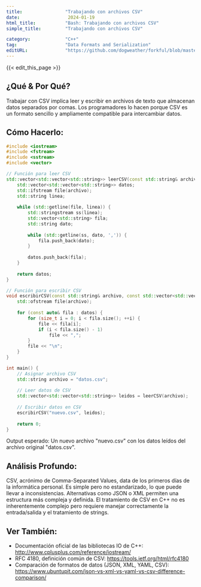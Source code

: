 ```yaml
---
title:                "Trabajando con archivos CSV"
date:                  2024-01-19
html_title:           "Bash: Trabajando con archivos CSV"
simple_title:         "Trabajando con archivos CSV"

category:             "C++"
tag:                  "Data Formats and Serialization"
editURL:              "https://github.com/dogweather/forkful/blob/master/content/es/cpp/working-with-csv.md"
---
```


{{< edit_this_page >}}

## ¿Qué & Por Qué?
Trabajar con CSV implica leer y escribir en archivos de texto que almacenan datos separados por comas. Los programadores lo hacen porque CSV es un formato sencillo y ampliamente compatible para intercambiar datos.

## Cómo Hacerlo:
```C++
#include <iostream>
#include <fstream>
#include <sstream>
#include <vector>

// Función para leer CSV
std::vector<std::vector<std::string>> leerCSV(const std::string& archivo) {
    std::vector<std::vector<std::string>> datos;
    std::ifstream file(archivo);
    std::string linea;
    
    while (std::getline(file, linea)) {
        std::stringstream ss(linea);
        std::vector<std::string> fila;
        std::string dato;
        
        while (std::getline(ss, dato, ',')) {
            fila.push_back(dato);
        }
        
        datos.push_back(fila);
    }
    
    return datos;
}

// Función para escribir CSV
void escribirCSV(const std::string& archivo, const std::vector<std::vector<std::string>>& datos) {
    std::ofstream file(archivo);
    
    for (const auto& fila : datos) {
        for (size_t i = 0; i < fila.size(); ++i) {
            file << fila[i];
            if (i < fila.size() - 1)
                file << ",";
        }
        file << "\n";
    }
}

int main() {
    // Asignar archivo CSV
    std::string archivo = "datos.csv";
    
    // Leer datos de CSV
    std::vector<std::vector<std::string>> leidos = leerCSV(archivo);
    
    // Escribir datos en CSV
    escribirCSV("nuevo.csv", leidos);
    
    return 0;
}
```
Output esperado: Un nuevo archivo "nuevo.csv" con los datos leídos del archivo original "datos.csv".

## Análisis Profundo:
CSV, acrónimo de Comma-Separated Values, data de los primeros días de la informática personal. Es simple pero no estandarizado, lo que puede llevar a inconsistencias. Alternativas como JSON o XML permiten una estructura más compleja y definida. El tratamiento de CSV en C++ no es inherentemente complejo pero requiere manejar correctamente la entrada/salida y el tratamiento de strings.

## Ver También:
- Documentación oficial de las bibliotecas IO de C++: http://www.cplusplus.com/reference/iostream/
- RFC 4180, definición común de CSV: https://tools.ietf.org/html/rfc4180
- Comparación de formatos de datos (JSON, XML, YAML, CSV): https://www.ubuntupit.com/json-vs-xml-vs-yaml-vs-csv-difference-comparison/
